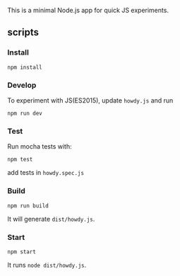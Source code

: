 This is a minimal Node.js app for quick JS experiments.

## scripts
### Install
```
npm install
```

### Develop
To experiment with JS(ES2015), update `howdy.js` and run

```
npm run dev
```

### Test
Run mocha tests with:

```
npm test
```

add tests in `howdy.spec.js`

### Build
```
npm run build
```

It will generate `dist/howdy.js`.

### Start
```
npm start
```

It runs `node dist/howdy.js`.

